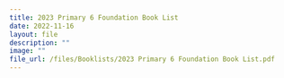 ```yaml
---
title: 2023 Primary 6 Foundation Book List
date: 2022-11-16
layout: file
description: ""
image: ""
file_url: /files/Booklists/2023 Primary 6 Foundation Book List.pdf
---
```

